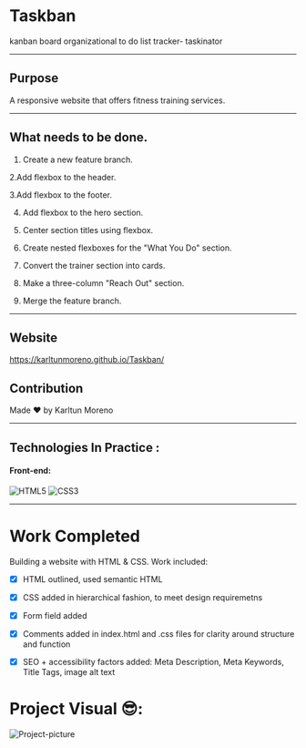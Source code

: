 # Taskban
kanban board organizational to do list tracker- taskinator


________________________________________________________________________________________________________________________________________________________________
## Purpose
A responsive website that offers fitness training services.
____________________________________________________________________________________________________________________________________________________________________

## What needs to be done.
1. Create a new feature branch.

2.Add flexbox to the header.

3.Add flexbox to the footer.

4. Add flexbox to the hero section.

5. Center section titles using flexbox.

6. Create nested flexboxes for the "What You Do" section.

7. Convert the trainer section into cards.

8. Make a three-column "Reach Out" section.

9. Merge the feature branch.
____________________________________________________________________________________________________________________________________________________________________

## Website

https://karltunmoreno.github.io/Taskban/


## Contribution
Made ❤️ by Karltun Moreno


________________________________________________________________________________________________________________________________________________________

## Technologies In Practice :
  
  #### Front-end:
 
![HTML5](https://img.shields.io/badge/html5-%23E34F26.svg?logo=html5&logoColor=white&style=for-the-badge)
![CSS3](https://img.shields.io/badge/css3-%231572B6.svg?logo=css3&logoColor=white&style=for-the-badge)

     
_______________________________________________________________________________________________________________________________________________________

# Work Completed
Building a website with HTML & CSS. Work included:

- [x] HTML outlined, used semantic HTML
- [x] CSS added in hierarchical fashion, to meet design requiremetns
- [x] Form field added
- [x] Comments added in index.html and .css files for clarity around structure and function 
- [x] SEO + accessibility factors added: Meta Description, Meta Keywords, Title Tags, image alt text 


# Project Visual 😎:
![Project-picture]()
